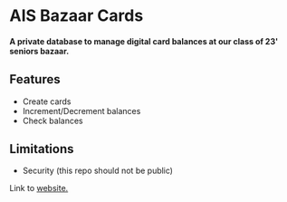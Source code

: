 # AIS Bazaar Cards
#### A private database to manage digital card balances at our class of 23' seniors bazaar.


## Features

- Create cards
- Increment/Decrement balances
- Check balances

## Limitations

- Security (this repo should not be public)

Link to [website.](https://bazaarcards23.web.app/)
